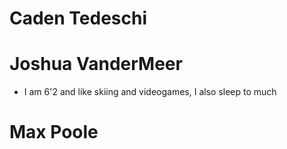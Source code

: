 # Caden Tedeschi

# Joshua VanderMeer
- I am 6'2 and like skiing and videogames, I also sleep to much

# Max Poole
